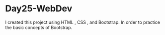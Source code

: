 # Day25-WebDev
I created this project using HTML , CSS , and Bootstrap. In order to practice the basic concepts of Bootstrap.
